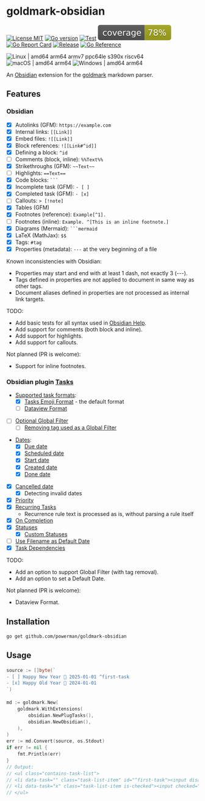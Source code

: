 # goldmark-obsidian

[![License MIT](https://img.shields.io/badge/license-MIT-royalblue.svg)](LICENSE)
[![Go version](https://img.shields.io/github/go-mod/go-version/powerman/goldmark-obsidian?color=blue)](https://go.dev/)
[![Test](https://img.shields.io/github/actions/workflow/status/powerman/goldmark-obsidian/test.yml?label=test)](https://github.com/powerman/goldmark-obsidian/actions/workflows/test.yml)
[![Coverage Status](https://raw.githubusercontent.com/powerman/goldmark-obsidian/gh-badges/coverage.svg)](https://github.com/powerman/goldmark-obsidian/actions/workflows/test.yml)
[![Go Report Card](https://goreportcard.com/badge/github.com/powerman/goldmark-obsidian)](https://goreportcard.com/report/github.com/powerman/goldmark-obsidian)
[![Release](https://img.shields.io/github/v/release/powerman/goldmark-obsidian?color=blue)](https://github.com/powerman/goldmark-obsidian/releases/latest)
[![Go Reference](https://pkg.go.dev/badge/github.com/powerman/goldmark-obsidian.svg)](https://pkg.go.dev/github.com/powerman/goldmark-obsidian)

![Linux | amd64 arm64 armv7 ppc64le s390x riscv64](https://img.shields.io/badge/Linux-amd64%20arm64%20armv7%20ppc64le%20s390x%20riscv64-royalblue)
![macOS | amd64 arm64](https://img.shields.io/badge/macOS-amd64%20arm64-royalblue)
![Windows | amd64 arm64](https://img.shields.io/badge/Windows-amd64%20arm64-royalblue)

An [Obsidian](https://obsidian.md/) extension for the
[goldmark](https://github.com/yuin/goldmark) markdown parser.

## Features

### Obsidian

- [x] Autolinks (GFM): `https://example.com`
- [x] Internal links: `[[Link]]`
- [x] Embed files: `![[Link]]`
- [x] Block references: `![[Link#^id]]`
- [x] Defining a block: `^id`
- [ ] Comments (block, inline): `%%Text%%`
- [x] Strikethroughs (GFM): `~~Text~~`
- [ ] Highlights: `==Text==`
- [x] Code blocks: ` ``` `
- [x] Incomplete task (GFM): `- [ ]`
- [x] Completed task (GFM): `- [x]`
- [ ] Callouts: `> [!note]`
- [x] Tables (GFM)
- [x] Footnotes (reference): `Example[^1].`
- [ ] Footnotes (inline): `Example. ^[This is an inline footnote.]`
- [x] Diagrams (Mermaid): ` ```mermaid `
- [x] LaTeX (MathJax): `$$`
- [x] Tags: `#tag`
- [x] Properties (metadata): `---` at the very beginning of a file

Known inconsistencies with Obsidian:

- Properties may start and end with at least 1 dash, not exactly 3 (---).
- Tags defined in properties are not applied to document in same way as other tags.
- Document aliases defined in properties are not processed as internal link targets.

TODO:

- Add basic tests for all syntax used in [Obsidian Help](https://help.obsidian.md/Home).
- Add support for comments (both block and inline).
- Add support for highlights.
- Add support for callouts.

Not planned (PR is welcome):

- Support for inline footnotes.

### Obsidian plugin [Tasks](https://github.com/obsidian-tasks-group/obsidian-tasks)

- [Supported task formats](https://publish.obsidian.md/tasks/Reference/Task+Formats/About+Task+Formats):
  - [x] [Tasks Emoji Format](https://publish.obsidian.md/tasks/Reference/Task+Formats/Tasks+Emoji+Format) - the default format
  - [ ] [Dataview Format](https://publish.obsidian.md/tasks/Reference/Task+Formats/Dataview+Format)
- [ ] [Optional Global Filter](https://publish.obsidian.md/tasks/Getting+Started/Global+Filter)
  - [ ] [Removing tag used as a Global Filter](https://publish.obsidian.md/tasks/Getting+Started/Tags#Tags+and+the+Global+Filter)
- [Dates](https://publish.obsidian.md/tasks/Getting+Started/Dates):
  - [x] [Due date](https://publish.obsidian.md/tasks/Getting+Started/Dates#Due+date)
  - [x] [Scheduled date](https://publish.obsidian.md/tasks/Getting+Started/Dates#Scheduled+date)
  - [x] [Start date](https://publish.obsidian.md/tasks/Getting+Started/Dates#Start+date)
  - [x] [Created date](https://publish.obsidian.md/tasks/Getting+Started/Dates#Created+date)
  - [x] [Done date](https://publish.obsidian.md/tasks/Getting+Started/Dates#Done+date)
- [x] [Cancelled date](https://publish.obsidian.md/tasks/Getting+Started/Dates#Cancelled+date)
  - [x] Detecting invalid dates
- [x] [Priority](https://publish.obsidian.md/tasks/Getting+Started/Priority)
- [x] [Recurring Tasks](https://publish.obsidian.md/tasks/Getting+Started/Recurring+Tasks)
  - Recurrence rule text is processed as is, without parsing a rule itself
- [x] [On Completion](https://publish.obsidian.md/tasks/Getting+Started/On+Completion)
- [x] [Statuses](https://publish.obsidian.md/tasks/Getting+Started/Statuses)
  - [x] [Custom Statuses](https://publish.obsidian.md/tasks/Getting+Started/Statuses#Custom+Statuses)
- [ ] [Use Filename as Default Date](https://publish.obsidian.md/tasks/Getting+Started/Use+Filename+as+Default+Date)
- [x] [Task Dependencies](https://publish.obsidian.md/tasks/Getting+Started/Task+Dependencies)

TODO:

- Add an option to support Global Filter (with tag removal).
- Add an option to set a Default Date.

Not planned (PR is welcome):

- Dataview Format.

## Installation

```sh
go get github.com/powerman/goldmark-obsidian
```

## Usage

```go
source := []byte(`
- [ ] Happy New Year 📅 2025-01-01 ^first-task
- [x] Happy Old Year 📅 2024-01-01
`)

md := goldmark.New(
    goldmark.WithExtensions(
        obsidian.NewPlugTasks(),
        obsidian.NewObsidian(),
    ),
)
err := md.Convert(source, os.Stdout)
if err != nil {
    fmt.Println(err)
}
// Output:
// <ul class="contains-task-list">
// <li data-task="" class="task-list-item" id="^first-task"><input disabled="" type="checkbox" class="task-list-item-checkbox"> Happy New Year 📅 2025-01-01</li>
// <li data-task="x" class="task-list-item is-checked"><input checked="" disabled="" type="checkbox" class="task-list-item-checkbox"> Happy Old Year 📅 2024-01-01</li>
// </ul>
```
